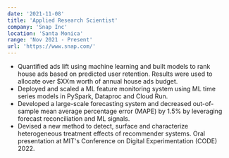 ```yaml
---
date: '2021-11-08'
title: 'Applied Research Scientist'
company: 'Snap Inc'
location: 'Santa Monica'
range: 'Nov 2021 - Present'
url: 'https://www.snap.com/'
---
```


- Quantified ads lift using machine learning and built models to rank house ads based on predicted user retention. Results were used to allocate over $XXm worth of annual house ads budget.
- Deployed and scaled a ML feature monitoring system using ML time series models in PySpark, Dataproc and Cloud Run.
- Developed a large-scale forecasting system and decreased out-of-sample mean average percentage error (MAPE) by 1.5% by leveraging forecast reconciliation and ML signals.
- Devised a new method to detect, surface and characterize heterogeneous treatment effects of recommender systems. Oral presentation at MIT's Conference on Digital Experimentation (CODE) 2022.
